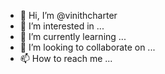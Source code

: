 - 👋 Hi, I’m @vinithcharter
- 👀 I’m interested in ...
- 🌱 I’m currently learning ...
- 💞️ I’m looking to collaborate on ...
- 📫 How to reach me ...

<!---
vinithcharter/vinithcharter is a ✨ special ✨ repository because its `README.md` (this file) appears on your GitHub profile.
You can click the Preview link to take a look at your changes.
--->
